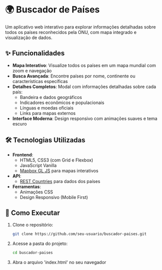 # 🌍 Buscador de Países

Um aplicativo web interativo para explorar informações detalhadas sobre todos os países reconhecidos pela ONU, com mapa integrado e visualização de dados.

## ✨ Funcionalidades

- **Mapa Interativo**: Visualize todos os países em um mapa mundial com zoom e navegação
- **Busca Avançada**: Encontre países por nome, continente ou características específicas
- **Detalhes Completos**: Modal com informações detalhadas sobre cada país:
  - Bandeira e dados geográficos
  - Indicadores econômicos e populacionais
  - Línguas e moedas oficiais
  - Links para mapas externos
- **Interface Moderna**: Design responsivo com animações suaves e tema escuro

## 🛠 Tecnologias Utilizadas

- **Frontend**:
  - HTML5, CSS3 (com Grid e Flexbox)
  - JavaScript Vanilla
  - [Mapbox GL JS](https://docs.mapbox.com/mapbox-gl-js/api/) para mapas interativos
- **API**:
  - [REST Countries](https://restcountries.com/) para dados dos países
- **Ferramentas**:
  - Animações CSS
  - Design Responsivo (Mobile First)

## 🚀 Como Executar

1. Clone o repositório:
   ```bash
   git clone https://github.com/seu-usuario/buscador-paises.git
2. Acesse a pasta do projeto:
   ```bash
   cd buscador-paises
3. Abra o arquivo 'index.html' no seu navegador 

